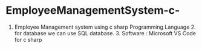 # EmployeeManagementSystem-c-
1. Employee Management system using c sharp Programming Language 2. for database we can use SQL database. 3. Software : Microsoft VS Code  for c sharp
